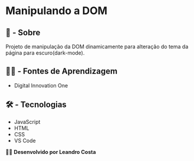 # Manipulando a DOM

## 👀 - **Sobre**

Projeto de manipulação da DOM dinamicamente para alteração do tema da página para escuro(dark-mode).

## 👨‍🎓 - **Fontes de Aprendizagem**

- Digital Innovation One

## 🛠 - **Tecnologias**

- JavaScript
- HTML
- CSS
- VS Code

🐱‍🏍 **Desenvolvido por Leandro Costa**
